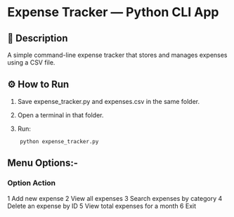 # Expense Tracker — Python CLI App
## 🧩 Description

A simple command-line expense tracker that stores and manages expenses using a CSV file.

## ⚙️ How to Run

1. Save expense_tracker.py and expenses.csv in the same folder.

2. Open a terminal in that folder.

3. Run:

``` 
    python expense_tracker.py 
```

## Menu Options:-

### Option Action

1	Add new expense
2	View all expenses
3	Search expenses by category
4	Delete an expense by ID
5	View total expenses for a month
6	Exit